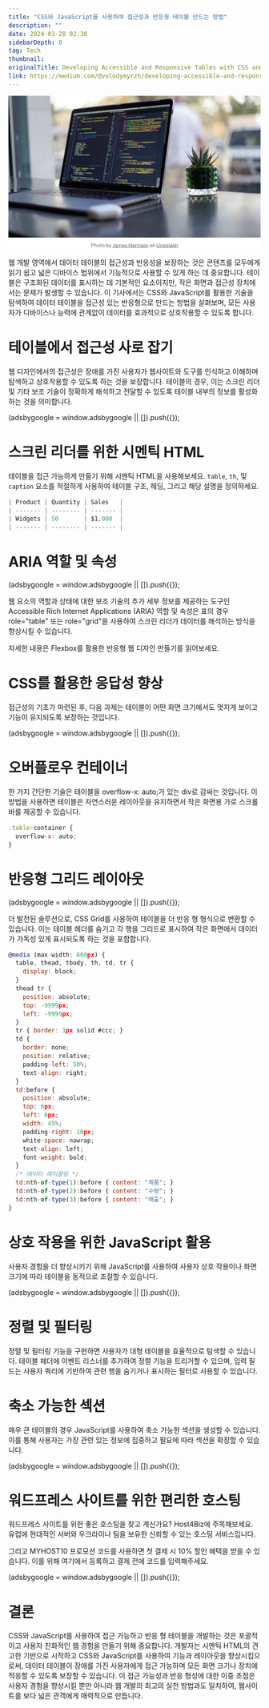 ```yaml
---
title: "CSS와 JavaScript를 사용하여 접근성과 반응형 테이블 만드는 방법"
description: ""
date: 2024-03-28 02:30
sidebarDepth: 0
tag: Tech
thumbnail: 
originalTitle: Developing Accessible and Responsive Tables with CSS and JavaScript
link: https://medium.com/@volodymyrzh/developing-accessible-and-responsive-tables-with-css-and-javascript-7e1e420f13e4
---
```


![개발](./img/DevelopingAccessibleandResponsiveTableswithCSSandJavaScript_0.png)

웹 개발 영역에서 데이터 테이블의 접근성과 반응성을 보장하는 것은 콘텐츠를 모두에게 읽기 쉽고 넓은 디바이스 범위에서 기능적으로 사용할 수 있게 하는 데 중요합니다. 테이블은 구조화된 데이터를 표시하는 데 기본적인 요소이지만, 작은 화면과 접근성 장치에서는 문제가 발생할 수 있습니다. 이 기사에서는 CSS와 JavaScript를 활용한 기술을 탐색하여 데이터 테이블을 접근성 있는 반응형으로 만드는 방법을 살펴보며, 모든 사용자가 디바이스나 능력에 관계없이 데이터를 효과적으로 상호작용할 수 있도록 합니다.

# 테이블에서 접근성 사로 잡기

웹 디자인에서의 접근성은 장애를 가진 사용자가 웹사이트와 도구를 인식하고 이해하며 탐색하고 상호작용할 수 있도록 하는 것을 보장합니다. 테이블의 경우, 이는 스크린 리더 및 기타 보조 기술이 정확하게 해석하고 전달할 수 있도록 테이블 내부의 정보를 활성화하는 것을 의미합니다.

<!-- ui-log 수평형 -->
<ins class="adsbygoogle"
  style="display:block"
  data-ad-client="ca-pub-4877378276818686"
  data-ad-slot="9743150776"
  data-ad-format="auto"
  data-full-width-responsive="true"></ins>
<component is="script">
(adsbygoogle = window.adsbygoogle || []).push({});
</component>

# 스크린 리더를 위한 시멘틱 HTML

테이블을 접근 가능하게 만들기 위해 시멘틱 HTML을 사용해보세요. `table`, `th`, 및 `caption` 요소를 적절하게 사용하여 테이블 구조, 헤딩, 그리고 해당 설명을 정의하세요.

```js
| Product | Quantity | Sales   |
| ------- | -------- | ------- |
| Widgets | 50       | $1,000  |
| ------- | -------- | ------- |
```

# ARIA 역할 및 속성

<!-- ui-log 수평형 -->
<ins class="adsbygoogle"
  style="display:block"
  data-ad-client="ca-pub-4877378276818686"
  data-ad-slot="9743150776"
  data-ad-format="auto"
  data-full-width-responsive="true"></ins>
<component is="script">
(adsbygoogle = window.adsbygoogle || []).push({});
</component>

웹 요소의 역할과 상태에 대한 보조 기술의 추가 세부 정보를 제공하는 도구인 Accessible Rich Internet Applications (ARIA) 역할 및 속성은 표의 경우 role="table" 또는 role="grid"을 사용하여 스크린 리더가 데이터를 해석하는 방식을 향상시킬 수 있습니다.

자세한 내용은 Flexbox를 활용한 반응형 웹 디자인 만들기를 읽어보세요.

# CSS를 활용한 응답성 향상

접근성의 기초가 마련된 후, 다음 과제는 테이블이 어떤 화면 크기에서도 멋지게 보이고 기능이 유지되도록 보장하는 것입니다.

<!-- ui-log 수평형 -->
<ins class="adsbygoogle"
  style="display:block"
  data-ad-client="ca-pub-4877378276818686"
  data-ad-slot="9743150776"
  data-ad-format="auto"
  data-full-width-responsive="true"></ins>
<component is="script">
(adsbygoogle = window.adsbygoogle || []).push({});
</component>

# 오버플로우 컨테이너

한 가지 간단한 기술은 테이블을 overflow-x: auto;가 있는 div로 감싸는 것입니다. 이 방법을 사용하면 테이블은 자연스러운 레이아웃을 유지하면서 작은 화면용 가로 스크롤바를 제공할 수 있습니다.

```js
.table-container {
  overflow-x: auto;
}
```

# 반응형 그리드 레이아웃

<!-- ui-log 수평형 -->
<ins class="adsbygoogle"
  style="display:block"
  data-ad-client="ca-pub-4877378276818686"
  data-ad-slot="9743150776"
  data-ad-format="auto"
  data-full-width-responsive="true"></ins>
<component is="script">
(adsbygoogle = window.adsbygoogle || []).push({});
</component>

더 발전된 솔루션으로, CSS Grid를 사용하여 테이블을 더 반응 형 형식으로 변환할 수 있습니다. 이는 테이블 헤더를 숨기고 각 행을 그리드로 표시하여 작은 화면에서 데이터가 가독성 있게 표시되도록 하는 것을 포함합니다.

```js
@media (max-width: 600px) {
  table, thead, tbody, th, td, tr {
    display: block;
  }
  thead tr {
    position: absolute;
    top: -9999px;
    left: -9999px;
  }
  tr { border: 1px solid #ccc; }
  td {
    border: none;
    position: relative;
    padding-left: 50%;
    text-align: right;
  }
  td:before {
    position: absolute;
    top: 6px;
    left: 6px;
    width: 45%;
    padding-right: 10px;
    white-space: nowrap;
    text-align: left;
    font-weight: bold;
  }
  /* 데이터 레이블링 */
  td:nth-of-type(1):before { content: "제품"; }
  td:nth-of-type(2):before { content: "수량"; }
  td:nth-of-type(3):before { content: "매출"; }
}
```

# 상호 작용을 위한 JavaScript 활용

사용자 경험을 더 향상시키기 위해 JavaScript를 사용하여 사용자 상호 작용이나 화면 크기에 따라 테이블을 동적으로 조절할 수 있습니다.

<!-- ui-log 수평형 -->
<ins class="adsbygoogle"
  style="display:block"
  data-ad-client="ca-pub-4877378276818686"
  data-ad-slot="9743150776"
  data-ad-format="auto"
  data-full-width-responsive="true"></ins>
<component is="script">
(adsbygoogle = window.adsbygoogle || []).push({});
</component>

# 정렬 및 필터링

정렬 및 필터링 기능을 구현하면 사용자가 대형 테이블을 효율적으로 탐색할 수 있습니다. 테이블 헤더에 이벤트 리스너를 추가하여 정렬 기능을 트리거할 수 있으며, 입력 필드는 사용자 쿼리에 기반하여 관련 행을 숨기거나 표시하는 필터로 사용할 수 있습니다.

# 축소 가능한 섹션

매우 큰 테이블의 경우 JavaScript를 사용하여 축소 가능한 섹션을 생성할 수 있습니다. 이를 통해 사용자는 가장 관련 있는 정보에 집중하고 필요에 따라 섹션을 확장할 수 있습니다.

<!-- ui-log 수평형 -->
<ins class="adsbygoogle"
  style="display:block"
  data-ad-client="ca-pub-4877378276818686"
  data-ad-slot="9743150776"
  data-ad-format="auto"
  data-full-width-responsive="true"></ins>
<component is="script">
(adsbygoogle = window.adsbygoogle || []).push({});
</component>

# 워드프레스 사이트를 위한 편리한 호스팅

워드프레스 사이트를 위한 좋은 호스팅을 찾고 계신가요? Host4Biz에 주목해보세요. 유럽에 현대적인 서버와 우크라이나 팀을 보유한 신뢰할 수 있는 호스팅 서비스입니다.

그리고 MYHOST10 프로모션 코드를 사용하면 첫 결제 시 10% 할인 혜택을 받을 수 있습니다. 이를 위해 여기에서 등록하고 결제 전에 코드를 입력해주세요.

<!-- ui-log 수평형 -->
<ins class="adsbygoogle"
  style="display:block"
  data-ad-client="ca-pub-4877378276818686"
  data-ad-slot="9743150776"
  data-ad-format="auto"
  data-full-width-responsive="true"></ins>
<component is="script">
(adsbygoogle = window.adsbygoogle || []).push({});
</component>

# 결론

CSS와 JavaScript를 사용하여 접근 가능하고 반응 형 테이블을 개발하는 것은 포괄적이고 사용자 친화적인 웹 경험을 만들기 위해 중요합니다. 개발자는 시멘틱 HTML의 견고한 기반으로 시작하고 CSS와 JavaScript를 사용하여 기능과 레이아웃을 향상시킴으로써, 데이터 테이블이 장애를 가진 사용자에게 접근 가능하며 모든 화면 크기나 장치에 적응할 수 있도록 보장할 수 있습니다. 이 접근 가능성과 반응 형성에 대한 이중 초점은 사용자 경험을 향상시킬 뿐만 아니라 웹 개발의 최고의 실천 방법과도 일치하여, 웹사이트를 보다 넓은 관객에게 매력적으로 만듭니다.
